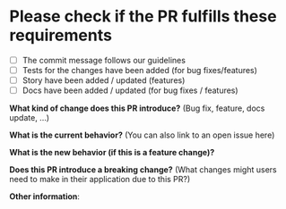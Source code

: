 # Please check if the PR fulfills these requirements

- [ ] The commit message follows our guidelines
- [ ] Tests for the changes have been added (for bug fixes/features)
- [ ] Story have been added / updated (features)
- [ ] Docs have been added / updated (for bug fixes / features)

 **What kind of change does this PR introduce?** (Bug fix, feature, docs update, ...)

 **What is the current behavior?** (You can also link to an open issue here)

 **What is the new behavior (if this is a feature change)?**

 **Does this PR introduce a breaking change?** (What changes might users need to make in their application due to this PR?)

 **Other information**:

